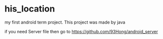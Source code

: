 # his_location
my first android term project. This project was made by java

if you need Server file then go to https://github.com/93Hong/android_server
